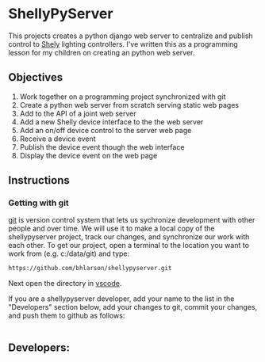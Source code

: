# ShellyPyServer

This projects creates a python django web server to centralize and publish control to [Shely](https://www.shelly.cloud/) lighting controllers.  I've written this as a programming lesson for my children on creating an python web server.

## Objectives
1. Work together on a programming project synchronized with git
1. Create a python web server from scratch serving static web pages
1. Add to the API of a joint web server
1. Add a new Shelly device interface to the the web server
1. Add an on/off device control to the server web page
1. Receive a device event
1. Publish the device event though the web interface
1. Display the device event on the web page

## Instructions
### Getting with git
[git](https://git-scm.com/) is version control system that lets us sychronize development with other people and over time.  We will use it to make a local copy of the shellypyserver project, track our changes, and synchronize our work with each other. To get  our project, open a terminal to the location you want to work from (e.g. c:/data/git) and type:
```cmd
https://github.com/bhlarson/shellypyserver.git
```
Next open the directory in [vscode](https://code.visualstudio.com/).

If you are a shellypyserver developer, add your name to the list in the "Developers" section below, add your changes to git, commit your changes, and push them to github as follows:
```cmd
```


## Developers:
